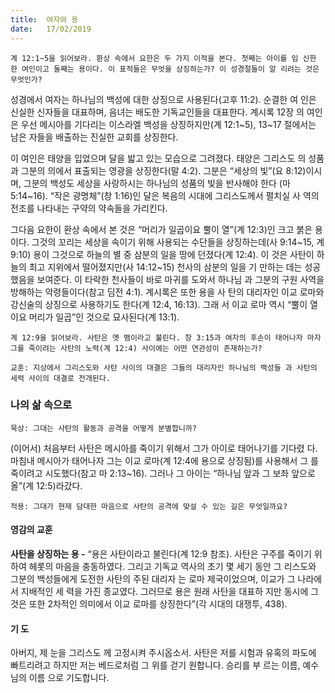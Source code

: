 ```yaml
---
title:  여자와 용
date:   17/02/2019
---
```


`계 12:1~5을 읽어보라. 환상 속에서 요한은 두 가지 이적을 본다. 첫째는 아이를 임
신한 한 여인이고 둘째는 용이다. 이 표적들은 무엇을 상징하는가? 이 성경절들이 알
리려는 것은 무엇인가?`

성경에서 여자는 하나님의 백성에 대한 상징으로 사용된다(고후 11:2). 순결한 여
인은 신실한 신자들을 대표하며, 음녀는 배도한 기독교인들을 대표한다. 계시록 12장
의 여인은 우선 메시아를 기다리는 이스라엘 백성을 상징하지만(계 12:1~5), 13~17
절에서는 남은 자들을 배출하는 진실한 교회를 상징한다.

이 여인은 태양을 입었으며 달을 밟고 있는 모습으로 그려졌다. 태양은 그리스도
의 성품과 그분의 의에서 표출되는 영광을 상징한다(말 4:2). 그분은 “세상의 빛”(요
8:12)이시며, 그분의 백성도 세상을 사랑하시는 하나님의 성품의 빛을 반사해야 한다
(마 5:14~16). “작은 광명체”(창 1:16)인 달은 복음의 시대에 그리스도께서 펼치실 사
역의 전조를 나타내는 구약의 약속들을 가리킨다.

그다음 요한이 환상 속에서 본 것은 “머리가 일곱이요 뿔이 열”(계 12:3)인 크고
붉은 용이다. 그것의 꼬리는 세상을 속이기 위해 사용되는 수단들을 상징하는데(사
9:14~15, 계 9:10) 용이 그것으로 하늘의 별 중 삼분의 일을 땅에 던졌다(계 12:4). 이
것은 사탄이 하늘의 최고 지위에서 떨어졌지만(사 14:12~15) 천사의 삼분의 일을 기
만하는 데는 성공했음을 보여준다. 이 타락한 천사들이 바로 마귀를 도와서 하나님
과 그분의 구원 사역을 방해하는 악령들이다(참고 딤전 4:1). 계시록은 또한 용을 사
탄의 대리자인 이교 로마와 강신술의 상징으로 사용하기도 한다(계 12:4, 16:13). 그래
서 이교 로마 역시 “뿔이 열이요 머리가 일곱”인 것으로 묘사된다(계 13:1).

`계 12:9을 읽어보라. 사탄은 옛 뱀이라고 불린다. 창 3:15과 여자의 후손이 태어나자
마자 그를 죽이려는 사탄의 노력(계 12:4) 사이에는 어떤 연관성이 존재하는가?`

`교훈: 지상에서 그리스도와 사탄 사이의 대결은 그들의 대리자인 하나님의 백성들
과 사탄의 세력 사이의 대결로 전개된다. `

### 나의 삶 속으로

`묵상: 그대는 사탄의 활동과 공격을 어떻게 분별합니까?`

(이어서) 처음부터 사탄은 메시아를 죽이기 위해서 그가 아이로 태어나기를 기다렸
다. 마침내 메시아가 태어나자 그는 이교 로마(계 12:4에 용으로 상징됨)를 사용해서 그
를 죽이려고 시도했다(참고 마 2:13~16). 그러나 그 아이는 “하나님 앞과 그 보좌 앞으로
올”(계 12:5)라갔다.

`적용: 그대가 현재 담대한 마음으로 사탄의 공격에 맞설 수 있는 길은 무엇일까요?`

#### 영감의 교훈

**사탄을 상징하는 용 -** “용은 사탄이라고 불린다(계
12:9 참조). 사탄은 구주를 죽이기 위하여 헤롯의 마음을
충동하였다. 그리고 기독교 역사의 초기 몇 세기 동안 그
리스도와 그분의 백성들에게 도전한 사탄의 주된 대리자
는 로마 제국이었으며, 이교가 그 나라에서 지배적인 세
력을 가진 종교였다. 그러므로 용은 원래 사탄을 대표하
지만 동시에 그것은 또한 2차적인 의미에서 이교 로마를
상징한다”(각 시대의 대쟁투, 438).

#### 기 도

아버지, 제 눈을 그리스도
께 고정시켜 주시옵소서.
사탄은 저를 시험과 유혹의
파도에 빠트리려고 하지만
저는 베드로처럼 그 위를
걷기 원합니다. 승리를 부
르는 이름, 예수님의 이름
으로 기도합니다.